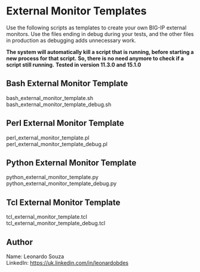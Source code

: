 # External Monitor Templates

Use the following scripts as templates to create your own BIG-IP external monitors.
Use the files ending in debug during your tests, and the other files in production as debugging adds unnecessary work.

**The system will automatically kill a script that is running, before starting a new process for that script.**
**So, there is no need anymore to check if a script still running.**
**Tested in version 11.3.0 and 15.1.0**

## Bash External Monitor Template
bash_external_monitor_template.sh\
bash_external_monitor_template_debug.sh

## Perl External Monitor Template
perl_external_monitor_template.pl\
perl_external_monitor_template_debug.pl

## Python External Monitor Template
python_external_monitor_template.py\
python_external_monitor_template_debug.py

## Tcl External Monitor Template
tcl_external_monitor_template.tcl\
tcl_external_monitor_template_debug.tcl

## Author
Name: Leonardo Souza\
LinkedIn: https://uk.linkedin.com/in/leonardobdes
